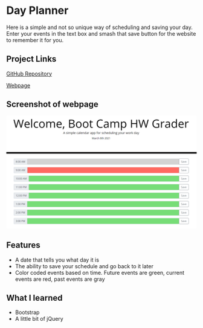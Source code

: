 # Day Planner

Here is a simple and not so unique way of scheduling and saving your day. Enter your events in the text box and smash that save button for the website to remember it for you. 

## Project Links

[GitHub Repository](https://github.com/JosephCordell/DayPlanner)

[Webpage](https://josephcordell.github.io/DayPlanner/)

## Screenshot of webpage
![Screenshot of webpage.](./assets/images/dayPlanner.png)

## Features
- A date that tells you what day it is
- The ability to save your schedule and go back to it later
- Color coded events based on time. Future events are green, current events are red, past events are gray

## What I learned

- Bootstrap
- A little bit of jQuery